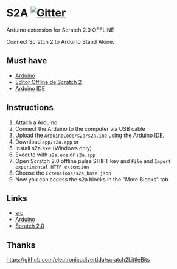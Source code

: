 # S2A [![Gitter](https://badges.gitter.im/Join%20Chat.svg)](https://gitter.im/okhiroyuki/S2A?utm_source=badge&utm_medium=badge&utm_campaign=pr-badge&utm_content=badge)

Arduino extension for Scratch 2.0 OFFLINE

Connect Scratch 2 to Arduino Stand Alone.  

## Must have
- [Arduino](http://arduino.cc/en/Main/Products)
- [Editor Offline de Scratch 2](http://scratch.mit.edu/scratch2download/)
- [Arduino IDE](http://arduino.cc/en/main/software)

## Instructions
1. Attach a Arduino
2. Connect the Arduino to the computer via USB cable
3. Upload the ```ArduinoCode/s2a/s2a.ino``` using the Arduino IDE.
4. Download ```app/s2a.app``` or
5. Install s2a.exe (Windows only)
5. Execute with ```s2a.exe``` or ```s2a.app```
6. Open Scratch 2.0 offline pulse SHIFT key and ```File``` and ```Import experimental HTTP extension```
7. Choose the ```Extensions/s2a_base.json```
8. Now you can access the s2a blocks in the "More Blocks" tab

## Links
- [src](https://github.com/okhiroyuki/S2A/tree/master/src)
- [Arduino](http://arduino.cc)
- [Scratch 2.0](http://scratch.mit.edu)

## Thanks
https://github.com/electronicadivertida/scratch2LittleBits
